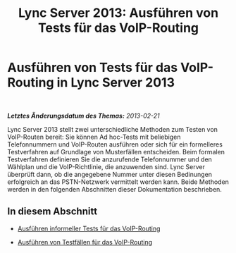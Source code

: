 ﻿---
title: 'Lync Server 2013: Ausführen von Tests für das VoIP-Routing'
TOCTitle: Ausführen von Tests für das VoIP-Routing
ms:assetid: 577cdc57-930e-4e12-a515-fdcf61b93153
ms:mtpsurl: https://technet.microsoft.com/de-de/library/Gg398377(v=OCS.15)
ms:contentKeyID: 49294059
ms.date: 05/19/2016
mtps_version: v=OCS.15
ms.translationtype: HT
---

# Ausführen von Tests für das VoIP-Routing in Lync Server 2013

 

_**Letztes Änderungsdatum des Themas:** 2013-02-21_

Lync Server 2013 stellt zwei unterschiedliche Methoden zum Testen von VoIP-Routen bereit: Sie können Ad hoc-Tests mit beliebigen Telefonnummern und VoIP-Routen ausführen oder sich für ein formelleres Testverfahren auf Grundlage von Musterfällen entscheiden. Beim formalen Testverfahren definieren Sie die anzurufende Telefonnummer und den Wählplan und die VoIP-Richtlinie, die anzuwenden sind. Lync Server überprüft dann, ob die angegebene Nummer unter diesen Bedinungen erfolgreich an das PSTN-Netzwerk vermittelt werden kann. Beide Methoden werden in den folgenden Abschnitten dieser Dokumentation beschrieben.

## In diesem Abschnitt

  - [Ausführen informeller Tests für das VoIP-Routing](lync-server-2013-run-informal-voice-routing-tests.md)

  - [Ausführen von Testfällen für das VoIP-Routing](lync-server-2013-run-voice-routing-test-cases.md)

